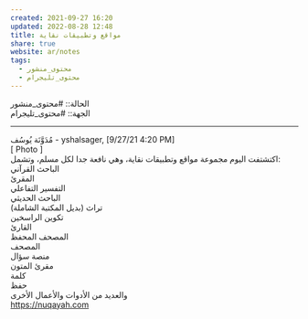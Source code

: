 ```yaml
---  
created: 2021-09-27 16:20  
updated: 2022-08-28 12:48  
title: مواقع وتطبيقات نقاية  
share: true  
website: ar/notes  
tags:  
  - محتوى_منشور  
  - محتوى_تليجرام  
---  
```

  
  
الحالة:: #محتوى_منشور  
الجهة:: #محتوى_تليجرام  
  
---  
  
مُدَوَّنَة يُوسُف - yshalsager, [9/27/21 4:20 PM]  
[ Photo ]  
اكتشتفت اليوم مجموعة مواقع وتطبيقات نقاية، وهي نافعة جدا لكل مسلم، وتشمل:  
الباحث القرآني  
المقرئ  
التفسير التفاعلي  
الباحث الحديثي  
تراث (بديل المكتبة الشاملة)  
تكوين الراسخين  
القارئ  
المصحف المحفظ  
المصحف  
منصة سؤال  
مقرئ المتون  
كلمة  
حفظ  
والعديد من الأدوات والأعمال الأخرى  
https://nuqayah.com